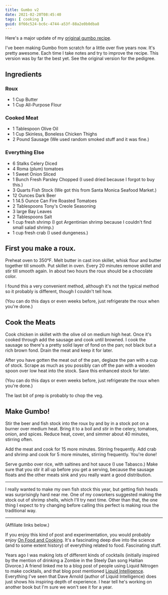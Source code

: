 ```yaml
---
title: Gumbo v2
date: 2021-02-20T08:45:40
tags: [ cooking ]
guid: 8f66c524-bc6c-4744-a53f-88a2e0b0dba8
---
```

Here's a major update of my [original gumbo recipe](/posts/gumbo/).

<!--more-->

I've been making Gumbo from scratch for a little over five years now.  It's
pretty awesome.  Each time I take notes and try to improve the recipe.  This
version was by far the best yet.  See the original version for the pedigree.

## Ingredients

### Roux

 * 1 Cup Butter
 * 1 Cup All-Purpose Flour

### Cooked Meat

 * 1 Tablespoon Olive Oil
 * 1 Cup Skinless, Boneless Chicken Thighs
 * 2 Pound Sausage (We used random smoked stuff and it was fine.)

### Everything Else

 * 6 Stalks Celery Diced
 * 4 Roma (plum) tomatoes
 * 1 Sweet Onion Sliced
 * 1 Bunch Fresh Parsley Chopped (I used dried because I forgot to buy this.)
 * 3 Quarts Fish Stock (We got this from Santa Monica Seafood Market.)
 * 12 Ounces Dark Beer
 * 1 14.5 Ounce Can Fire Roasted Tomatoes
 * 2 Tablespoons Tony's Creole Seasoning
 * 3 large Bay Leaves
 * 2 Tablespoons Salt
 * 1 cup fresh shrimp (I got Argentinian shrimp because I couldn't find small salad shrimp.)
 * 1 cup fresh crab (I used dungeness.)

## First you make a roux.

Preheat oven to 350°F. Melt butter in cast iron skillet, whisk flour and butter
together till smooth.  Put skillet in oven.  Every 20 minutes remove skillet and
stir till smooth again.  In about two hours the roux should be a chocolate
color.

I found this a very convenient method, although it's not the typical method so
it probably is different, though I couldn't tell how.

(You can do this days or even weeks before, just refrigerate the roux when you're done.)

## Cook the Meats

Cook chicken in skillet with the olive oil on medium high heat.  Once it's
cooked through add the sausage and cook until browned.  I cook the sausage so
there's a pretty solid layer of fond on the pan; not black but a rich brown
fond. Drain the meat and keep it for later.

After you have gotten the meat out of the pan, deglaze the pan with a cup of
stock.  Scrape as much as you possibly can off the pan with a wooden spoon over low
heat into the stock.  Save this enhanced stock for later.

(You can do this days or even weeks before, just refrigerate the roux when you're done.)

The last bit of prep is probably to chop the veg.

## Make Gumbo!

Stir the beer and fish stock into the roux by and by in a stock pot on a burner
over medium heat.  Bring it to a boil and stir in the celery, tomatoes, onion,
and spices. Reduce heat, cover, and simmer about 40 minutes, stirring often.

Add the meat and cook for 15 more minutes.  Stirring frequently.  Add crab and
shrimp and cook for 5 more minutes, stirring frequently.  You're done!

Serve gumbo over rice, with saltines and hot sauce (I use Tabasco.)  Make sure
that you stir it all up before you get a serving, because the sausage floats
and the other meats sink and you really want a good distribution.

---

I really wanted to make my own fish stock this year, but getting fish heads was
surprisingly hard near me.  One of my coworkers suggested making the stock out
of shrimp shells, which I'll try next time.  Other than that, the one thing I
expect to try changing before calling this perfect is making roux the
traditional way.

---

(Affiliate links below.)

If you enjoy this kind of post and experimentation, you would probably enjoy
<a target="_blank" href="https://www.amazon.com/gp/product/0684800012/ref=as_li_tl?ie=UTF8&camp=1789&creative=9325&creativeASIN=0684800012&linkCode=as2&tag=afoolishmanif-20&linkId=8f8931c2b1cb66de8aae266906b1ddb2">On Food and Cooking</a>.
It's a fascinating deep dive into the science (and to some extent history) of
everything related to food.  Fascinating stuff.

Years ago I was making lots of different kinds of cocktails (initially inspired
by the mention of drinking a Zombie in the Steely Dan song Haitian Divorce.) A
friend linked me to a blog post of people using Liquid Nitrogen to make
cocktails, and that blog post mentioned <a target="_blank"
href="https://www.amazon.com/gp/product/0393089037/ref=as_li_tl?ie=UTF8&camp=1789&creative=9325&creativeASIN=0393089037&linkCode=as2&tag=afoolishmanif-20&linkId=3b6f8121997bcada716c97a3d050033d">Liquid
Intelligence</a>.  Everything I've seen that Dave Arnold (author of Liquid
Intelligence) does just shows his inspiring depth of experience.  I hear
tell he's working on another book but I'm sure we won't see it for a year.
